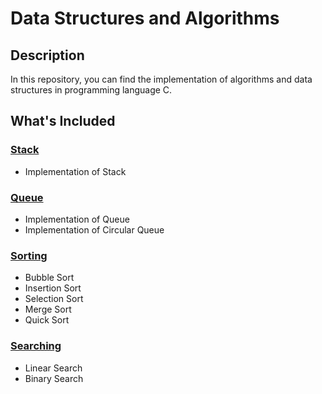 # Data Structures and Algorithms


## Description

  In this repository, you can find the implementation of algorithms and data structures in programming language C.


## What's Included

### [Stack](/Stack)

- Implementation of Stack


### [Queue](/Queue)

- Implementation of Queue
- Implementation of Circular Queue
  
### [Sorting](/Sorting)

- Bubble Sort
- Insertion Sort
- Selection Sort
- Merge Sort
- Quick Sort
 
### [Searching](/Searching)

- Linear Search
- Binary Search
